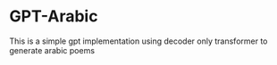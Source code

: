 # GPT-Arabic
This is a simple gpt implementation using decoder only transformer to generate arabic poems
